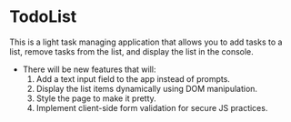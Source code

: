 # TodoList
This is a light task managing application that allows you to add tasks to a list, remove tasks from the list, and display the list in the console.

* There will be new features that will:
    1. Add a text input field to the app instead of prompts.
    2. Display the list items dynamically using DOM manipulation.
    3. Style the page to make it pretty.
    4. Implement client-side form validation for secure JS practices.
